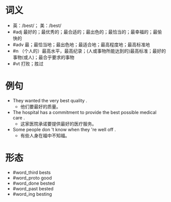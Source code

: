 # 词义
- 英：/best/； 美：/best/
- #adj 最好的；最优秀的；最合适的；最出色的；最恰当的；最幸福的；最愉快的
- #adv 最；最恰当地；最出色地；最适合地；最高程度地；最高标准地
- #n （个人的）最高水平，最高纪录；(人或事物所能达到的)最高标准；最好的事物(或人)；最合乎要求的事物
- #vt 打败；胜过
# 例句
- They wanted the very best quality .
	- 他们要最好的质量。
- The hospital has a commitment to provide the best possible medical care .
	- 这家医院承诺要提供最好的医疗服务。
- Some people don 't know when they 're well off .
	- 有些人身在福中不知福。
# 形态
- #word_third bests
- #word_proto good
- #word_done bested
- #word_past bested
- #word_ing besting
